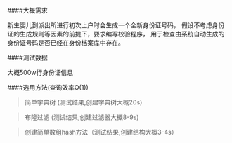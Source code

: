 ####大概需求

新生婴儿到派出所进行初次上户时会生成一个全新身份证号码，
假设不考虑身份证的生成规则等因素的前提下，要求编写校验程序，
用于检查由系统自动生成的身份证号码是否已经在身份档案库中存在。

####测试数据

大概500w行身份证信息

####选用方法(查询效率O(1))
>简单字典树 (测试结果,创建字典树大概20s)

>布隆过滤 (测试结果,创建过滤器大概8-9s)

>创建简单数组hash方法（测试结果,创建结构大概3-4s）
